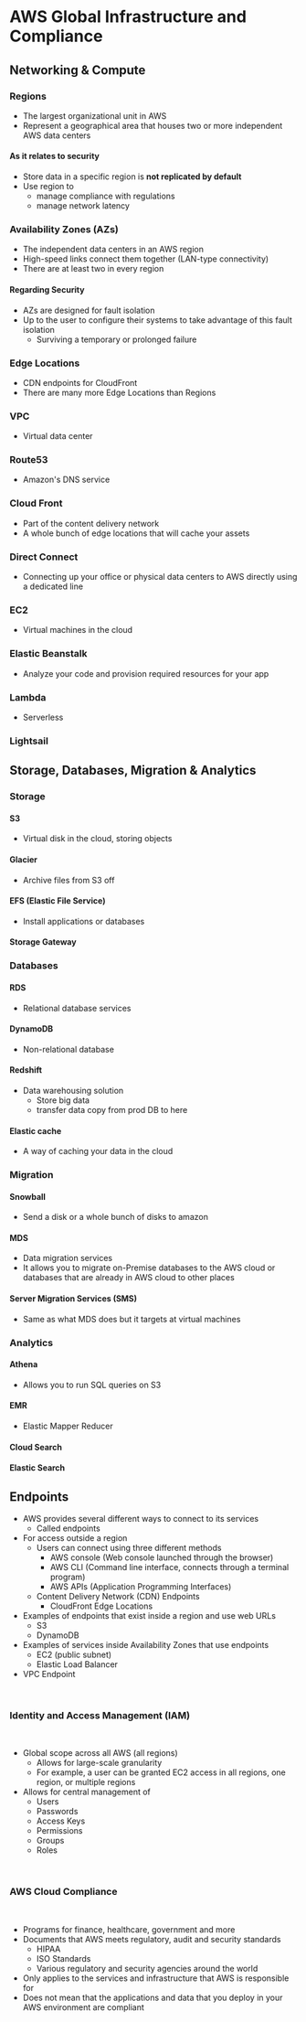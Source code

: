 # ‌AWS Global Infrastructure and Compliance

## Networking & Compute‌

### Regions

* The largest organizational unit in AWS
* Represent a geographical area that houses two or more independent AWS data centers

#### As it relates to security <a id="as-it-relates-to-security"></a>

* Store data in a specific region is **not replicated by default**
* Use region to
  * manage compliance with regulations
  * manage network latency

### Availability Zones \(AZs\)

* The independent data centers in an AWS region
* High-speed links connect them together \(LAN-type connectivity\)
* There are at least two in every region

#### Regarding Security <a id="regarding-security"></a>

* AZs are designed for fault isolation
* Up to the user to configure their systems to take advantage of this fault isolation
  * Surviving a temporary or prolonged failure

### Edge Locations

* CDN endpoints for CloudFront
* There are many more Edge Locations than Regions

### VPC

* Virtual data center

### Route53

* Amazon's DNS service

### Cloud Front

* Part of the content delivery network
* A whole bunch of edge locations that will cache your assets

### Direct Connect

* Connecting up your office or physical data centers to AWS directly using a dedicated line

### EC2

* Virtual machines in the cloud

### Elastic Beanstalk

* Analyze your code and provision required resources for your app

### Lambda

* Serverless

### Lightsail

## Storage, Databases, Migration & Analytics

### Storage

#### S3 

* Virtual disk in the cloud, storing objects

#### Glacier

* Archive files from S3 off

#### EFS \(Elastic File Service\)

* Install applications or databases

#### Storage Gateway

### Databases

#### RDS

* Relational database services

#### DynamoDB

* Non-relational database

#### Redshift

* Data warehousing solution
  * Store big data
  * transfer data copy from prod DB to here

#### Elastic cache

* A way of caching your data in the cloud

### Migration

#### Snowball

* Send a disk or a whole bunch of disks to amazon

#### MDS

* Data migration services
* It allows you to migrate on-Premise databases to the AWS cloud or databases that are already in AWS cloud to other places

#### Server Migration Services \(SMS\)

* Same as what MDS does but it targets at virtual machines

### Analytics

#### Athena

* Allows you to run SQL queries on S3

#### EMR

* Elastic Mapper Reducer

#### Cloud Search

#### Elastic Search

## Endpoints

* AWS provides several different ways to connect to its services
  * Called endpoints
* For access outside a region
  * Users can connect using three different methods
    * AWS console \(Web console launched through the browser\)
    * AWS CLI \(Command line interface, connects through a terminal program\)
    * AWS APIs \(Application Programming Interfaces\)
  * Content Delivery Network \(CDN\) Endpoints
    * CloudFront Edge Locations
* Examples of endpoints that exist inside a region and use web URLs
  * S3
  * DynamoDB
* Examples of services inside Availability Zones that use endpoints
  * EC2 \(public subnet\)
  * Elastic Load Balancer
* VPC Endpoint

‌

### Identity and Access Management \(IAM\) <a id="identity-and-access-management-iam"></a>

‌

* Global scope across all AWS \(all regions\)
  * Allows for large-scale granularity
  * For example, a user can be granted EC2 access in all regions, one region, or multiple regions
* Allows for central management of
  * Users
  * Passwords
  * Access Keys
  * Permissions
  * Groups
  * Roles

‌

### AWS Cloud Compliance <a id="aws-cloud-compliance"></a>

‌

* Programs for finance, healthcare, government and more
* Documents that AWS meets regulatory, audit and security standards
  * HIPAA
  * ISO Standards
  * Various regulatory and security agencies around the world
* Only applies to the services and infrastructure that AWS is responsible for
* Does not mean that the applications and data that you deploy in your AWS environment are compliant

